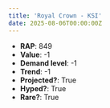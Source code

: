 ```yaml
---
title: 'Royal Crown - KSI'
date: 2025-08-06T00:00:00Z
---
```

- **RAP**: 849
- **Value**: -1
- **Demand level**: -1
- **Trend**: -1
- **Projected?**: True
- **Hyped?**: True
- **Rare?**: True
